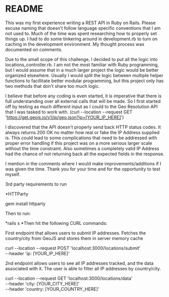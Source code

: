 # README

This was my first experience writing a REST API in Ruby on Rails. Please excuse naming that doesn't follow language specific conventions that I am not used to.
Much of the time was spent researching how to properly set things up. I had to do some tinkering around in development.rb to turn on caching in the development environment.
My thought process was documented on comments.

Due to the small scope of this challenge, I decided to put all the logic into locations_controller.rb. I am not the most familiar with
Ruby programming, but I would assume that in a much larger project the logic would be better organized elsewhere. 
Usually I would split the logic between multiple helper functions to facillitate better modular programming, but this project only has two methods 
that don't share too much logic.

I believe that before any coding is even started, it is imperative that there is full understanding over all external calls that will be made. So I first started off
by testing as much different input as I could to the Geo Resolution API that I was tasked to work with. 
(curl --location --request GET 'https://get.geojs.io/v1/ip/geo.json?ip=[YOUR_IP_HERE]')

I discovered that the API doesn't properly send back HTTP status codes. It always returns 200 OK no matter how real or fake the IP Address supplied is. This could lead to some complications that need to be addressed with proper error handling if this project was on a more serious larger scale without the time constraint. Also sometimes a completely
valid IP Address had the chance of not returning back all the expected fields in the response. 

I mention in the comments where I would make improvements/additions if I was given the time. Thank you for your time and for the opportunity to test myself.

3rd party requirements to run

*HTTParty

gem install httparty

Then to run:

*rails s
*Then hit the following CURL commands:

First endpoint that allows users to submit IP addresses. Fetches the country/city from GeoJS and stores them in server memory cache

curl --location --request POST 'localhost:3000/locations/submit' \
--header 'ip: [YOUR_IP_HERE]'


2nd endpoint allows users to see all IP addresses tracked, and the data associated with it. The user is able to filter all IP addresses by country/city.

curl --location --request GET 'localhost:3000/locations/data' \
--header 'city: [YOUR_CITY_HERE]' \
--header 'country: [YOUR_COUNTRY_HERE]'